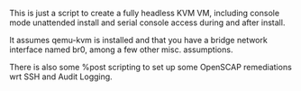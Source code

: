 This is just a script to create a fully headless KVM VM, including console mode unattended install and serial console access during and after install.

It assumes qemu-kvm is installed and that you have a bridge network interface named br0, among a few other misc. assumptions.

There is also some %post scripting to set up some OpenSCAP remediations wrt SSH and Audit Logging.

